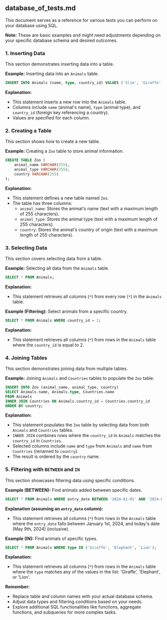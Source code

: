 ## database_of_tests.md

This document serves as a reference for various tests you can perform on your database using SQL. 

**Note:** These are basic examples and might need adjustments depending on your specific database schema and desired outcomes.

### 1. Inserting Data

This section demonstrates inserting data into a table.

**Example:** Inserting data into an `Animals` table.

```sql
INSERT INTO Animals (name, type, country_id) VALUES ('Slim', 'Giraffe', 1);
```

**Explanation:**

- This statement inserts a new row into the `Animals` table.
- Columns include `name` (animal's name), `type` (animal type), and `country_id` (foreign key referencing a country).
- Values are specified for each column.

### 2. Creating a Table

This section shows how to create a new table.

**Example:** Creating a `Zoo` table to store animal information.

```sql
CREATE TABLE Zoo (
    animal_name VARCHAR(255),
    animal_type VARCHAR(255),
    country VARCHAR(255)
);
```

**Explanation:**

- This statement defines a new table named `Zoo`.
- The table has three columns:
    - `animal_name`: Stores the animal's name (text with a maximum length of 255 characters).
    - `animal_type`: Stores the animal type (text with a maximum length of 255 characters).
    - `country`: Stores the animal's country of origin (text with a maximum length of 255 characters).

### 3. Selecting Data

This section covers selecting data from a table.

**Example:** Selecting all data from the `Animals` table.

```sql
SELECT * FROM Animals;
```

**Explanation:**

- This statement retrieves all columns (`*`) from every row (`*`) in the `Animals` table.

**Example (Filtering):** Select animals from a specific country.

```sql
SELECT * FROM Animals WHERE country_id = 2;
```

**Explanation:**

- This statement retrieves all columns (`*`) from rows in the `Animals` table where the `country_id` is equal to 2.

### 4. Joining Tables

This section demonstrates joining data from multiple tables.

**Example:** Joining `Animals` and `Countries` tables to populate the `Zoo` table.

```sql
INSERT INTO Zoo (animal_name, animal_type, country)
SELECT Animals.name, Animals.type, Countries.name
FROM Animals
INNER JOIN Countries ON Animals.country_id = Countries.country_id
ORDER BY country;
```

**Explanation:**

- This statement populates the `Zoo` table by selecting data from both `Animals` and `Countries` tables.
- `INNER JOIN` combines rows where the `country_id` in `Animals` matches the `country_id` in `Countries`.
- Selected columns include `name` and `type` from `Animals` and `name` from `Countries` (renamed to `country`).
- The result is ordered by the `country` name.

### 5. Filtering with `BETWEEN` and `IN`

This section showcases filtering data using specific conditions.

**Example (BETWEEN):** Find animals added between specific dates.

```sql
SELECT * FROM Animals WHERE entry_date BETWEEN '2024-01-01' AND '2024-05-09';
```

**Explanation (assuming an `entry_date` column):**

- This statement retrieves all columns (`*`) from rows in the `Animals` table where the `entry_date` falls between January 1st, 2024, and today's date (May 9th, 2024) (inclusive).

**Example (IN):** Find animals of specific types.

```sql
SELECT * FROM Animals WHERE type IN ('Giraffe', 'Elephant', 'Lion');
```

**Explanation:**

- This statement retrieves all columns (`*`) from rows in the `Animals` table where the `type` matches any of the values in the list: 'Giraffe', 'Elephant', or 'Lion'.

**Remember:** 

- Replace table and column names with your actual database schema.
- Adjust data types and filtering conditions based on your needs.
- Explore additional SQL functionalities like functions, aggregate functions, and subqueries for more complex tasks.
